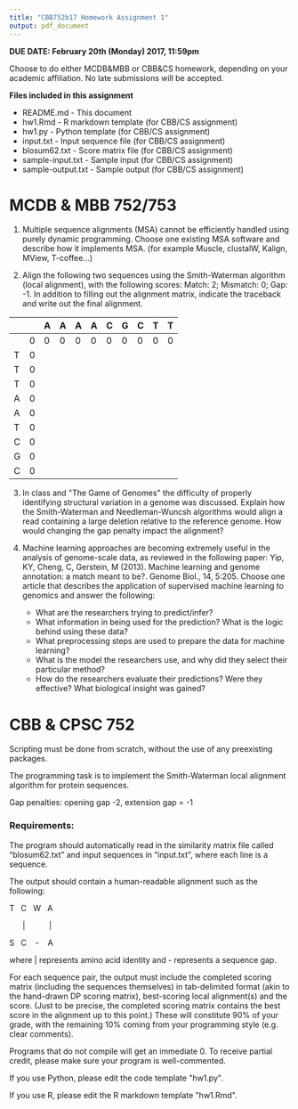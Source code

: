 ```yaml
---
title: "CBB752b17 Homework Assignment 1"
output: pdf_document
---
```


**DUE DATE: February 20th (Monday) 2017, 11:59pm**

Choose to do either MCDB&MBB or CBB&CS homework, depending on your academic
affiliation. No late submissions will be accepted.

**Files included in this assignment**
- README.md - This document
- hw1.Rmd - R markdown template (for CBB/CS assignment)
- hw1.py - Python template (for CBB/CS assignment)
- input.txt - Input sequence file (for CBB/CS assignment)
- blosum62.txt - Score matrix file (for CBB/CS assignment)
- sample-input.txt - Sample input (for CBB/CS assignment)
- sample-output.txt - Sample output (for CBB/CS assignment)

MCDB & MBB 752/753
=====================

1.  Multiple sequence alignments (MSA) cannot be efficiently handled using
    purely dynamic programming. Choose one existing MSA software and describe
    how it implements MSA. (for example Muscle, clustalW, Kalign, MView,
    T-coffee...)

3. Align the following two sequences using the Smith-Waterman algorithm (local
alignment), with the following scores: Match: 2; Mismatch: 0; Gap: -1. In addition to filling out the alignment matrix, indicate the traceback and write out the final alignment.


|   |   | A | A | A | A | C | G | C | T | T |
|---|---|---|---|---|---|---|---|---|---|---|
|   | 0 | 0 | 0 | 0 | 0 | 0 | 0 | 0 | 0 | 0 |
| T | 0 |   |   |   |   |   |   |   |   |   |
| T | 0 |   |   |   |   |   |   |   |   |   |
| T | 0 |   |   |   |   |   |   |   |   |   |
| A | 0 |   |   |   |   |   |   |   |   |   |
| A | 0 |   |   |   |   |   |   |   |   |   |
| T | 0 |   |   |   |   |   |   |   |   |   |
| C | 0 |   |   |   |   |   |   |   |   |   |
| G | 0 |   |   |   |   |   |   |   |   |   |
| C | 0 |   |   |   |   |   |   |   |   |   |

3. In class and "The Game of Genomes" the difficulty of properly identifying   structural variation in a genome was discussed. Explain how the Smith-Waterman and Needleman-Wuncsh algorithms would align a read containing a large deletion relative to the reference genome. How would changing the gap penalty impact the alignment?

4.  Machine learning approaches are becoming extremely useful in the analysis of
    genome-scale data, as reviewed in the following paper: Yip, KY, Cheng, C,
    Gerstein, M (2013). Machine learning and genome annotation: a match meant to
    be?. Genome Biol., 14, 5:205. Choose one article that describes the
    application of supervised machine learning to genomics and answer the
    following:
    -   What are the researchers trying to predict/infer?
    -   What information in being used for the prediction? What is the logic
        behind using these data?
    -   What preprocessing steps are used to prepare the data for machine
        learning?
    -   What is the model the researchers use, and why did they select their
        particular method?
    -   How do the researchers evaluate their predictions? Were they effective?
        What biological insight was gained?
        

CBB & CPSC 752
==========

Scripting must be done from scratch, without the use of any preexisting
packages.

The programming task is to implement the Smith-Waterman local alignment
algorithm for protein sequences.

Gap penalties: opening gap -2, extension gap = -1

### Requirements:

The program should automatically read in the similarity matrix file called
“blosum62.txt” and input sequences in “input.txt”, where each line is a
sequence.

The output should contain a human-readable alignment such as the following:

T&nbsp;&nbsp;&nbsp;C&nbsp;&nbsp;&nbsp;W&nbsp;&nbsp;&nbsp;A

&nbsp;&nbsp;&nbsp;&nbsp;&nbsp;&nbsp;|&nbsp;&nbsp;&nbsp;&nbsp;&nbsp;&nbsp;&nbsp;&nbsp;&nbsp;&nbsp;&nbsp;|

S&nbsp;&nbsp;&nbsp;C&nbsp;&nbsp;&nbsp;&nbsp;-&nbsp;&nbsp;&nbsp;&nbsp;A

where \| represents amino acid identity and - represents a sequence gap.

For each sequence pair, the output must include the completed scoring matrix
(including the sequences themselves) in tab-delimited format (akin to the
hand-drawn DP scoring matrix), best-scoring local alignment(s) and the score.
(Just to be precise, the completed scoring matrix contains the best score in the
alignment up to this point.) These will constitute 90% of your grade, with the
remaining 10% coming from your programming style (e.g. clear comments).

Programs that do not compile will get an immediate 0. To receive partial credit,
please make sure your program is well-commented.

If you use Python, please edit the code template "hw1.py". 

If you use R, please edit the R markdown template "hw1.Rmd".
